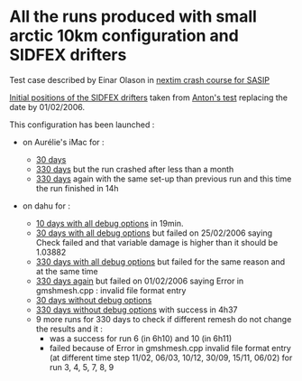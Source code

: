 # All the runs produced with small arctic 10km configuration and SIDFEX drifters

Test case described by Einar Olason in [nextim crash course for SASIP](https://www.youtube.com/watch?v=Wv_5frfx7II)

[Initial positions of the SIDFEX drifters](https://github.com/auraoupa/config-nextsim/blob/main/small_arctic_10km_sidfex/SIDFEX_buoys-small_arctic_10km-20060201T000000Z.txt) taken from [Anton's test](https://github.com/nansencenter/nextsim/issues/201) replacing the date by 01/02/2006.

This configuration has been launched :
  - on Aurélie's iMac for :
    - [30 days](https://github.com/auraoupa/config-nextsim/tree/main/small_arctic_10km_sidfex/run_30d_imac)
    - [330 days](https://github.com/auraoupa/config-nextsim/tree/main/small_arctic_10km_sidfex/run1_330d_imac) but the run crashed after less than a month
    - [330 days](https://github.com/auraoupa/config-nextsim/tree/main/small_arctic_10km_sidfex/run2_330d_imac) again with the same set-up than previous run and this time the run finished in 14h
    
  - on dahu for :
    - [10 days with all debug options](https://github.com/auraoupa/config-nextsim/tree/main/small_arctic_10km_sidfex/run_10d_mesh) in 19min.
    - [30 days with all debug options](https://github.com/auraoupa/config-nextsim/tree/main/small_arctic_10km_sidfex/run_30d_mesh) but failed on 25/02/2006 saying Check failed and that variable damage is higher than it should be 1.03882
    - [330 days with all debug options](https://github.com/auraoupa/config-nextsim/tree/main/small_arctic_10km_sidfex/run_330d_32cores) but failed for the same reason and at the same time
    - [330 days again](https://github.com/auraoupa/config-nextsim/tree/main/small_arctic_10km_sidfex/run2_330d_32cores) but failed on 01/02/2006 saying Error in gmshmesh.cpp : invalid file format entry
    - [30 days without debug options](https://github.com/auraoupa/config-nextsim/tree/main/small_arctic_10km_sidfex/run_30d_nodebug)
    - [330 days without debug options](https://github.com/auraoupa/config-nextsim/tree/main/small_arctic_10km_sidfex/run_330d_nodebug) with success in 4h37
    - 9 more runs for 330 days to check if different remesh do not change the results and it :
      - was a success for run 6 (in 6h10) and 10 (in 6h11)
      - failed because of Error in gmshmesh.cpp invalid file format entry (at different time step 11/02, 06/03, 10/12, 30/09, 15/11, 06/02) for run 3, 4, 5, 7, 8, 9 
  
